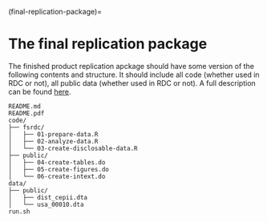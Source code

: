(final-replication-package)=
# The final replication package

The finished product replication apckage should have some version of the following contents and structure. It should include all code (whether used in RDC or not), all public data (whether used in RDC or not). A full description can be found [here](https://social-science-data-editors.github.io/template_README/).

```plaintext
README.md
README.pdf
code/
├── fsrdc/
│   ├── 01-prepare-data.R
│   ├── 02-analyze-data.R
│   └── 03-create-disclosable-data.R
├── public/
│   ├── 04-create-tables.do
│   ├── 05-create-figures.do
│   └── 06-create-intext.do
data/
├── public/
│   ├── dist_cepii.dta
│   └── usa_00010.dta
run.sh
```

